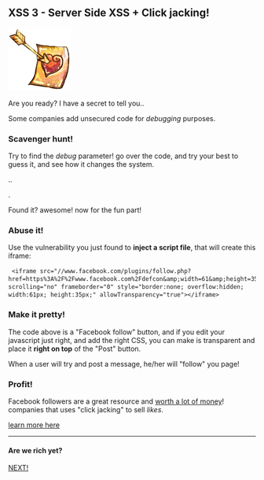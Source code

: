 XSS 3 - Server Side XSS + Click jacking!
----------------------------------------

![image](img/Fav.png)

Are you ready? I have a secret to tell you..

Some companies add unsecured code for *debugging* purposes.

### Scavenger hunt!

Try to find the *debug* parameter! go over the code, and try your best to guess it, and see how it changes the system.

.. 

.

Found it? awesome! now for the fun part!

### Abuse it!

Use the vulnerability you just found to **inject a script file**, that will create this iframe:


```
 <iframe src="//www.facebook.com/plugins/follow.php?href=https%3A%2F%2Fwww.facebook.com%2Fdefcon&amp;width=61&amp;height=35&amp;colorscheme=light&amp;layout=button&amp;show_faces=false" scrolling="no" frameborder="0" style="border:none; overflow:hidden; width:61px; height:35px;" allowTransparency="true"></iframe>
```

### Make it pretty!

The code above is a "Facebook follow" button, and if you edit your javascript just right, and add the right CSS, you can make is transparent and place it **right on top** of the "Post" button.

When a user will try and post a message, he/her will "follow" you page!

### Profit!
Facebook followers are a great resource and [worth a lot of money](https://boostlikes.com/facebook-likes)! companies that uses "click jacking" to sell *likes*.

[learn more here](http://www.slideshare.net/embyte/new-insights-into-clickjacking)


- - - 
#### Are we rich yet?
[NEXT!](07-XSS3-defence.md)